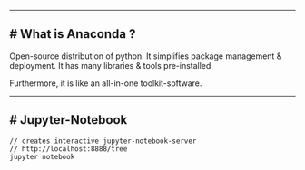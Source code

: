 
---
## # What is Anaconda ?

Open-source distribution of python. It simplifies package management & deployment.
It has many libraries & tools pre-installed.

Furthermore, it is like an all-in-one toolkit-software.

---
## # Jupyter-Notebook

```miniconda3
// creates interactive jupyter-notebook-server
// http://localhost:8888/tree
jupyter notebook
```

